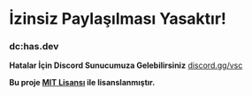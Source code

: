 # İzinsiz Paylaşılması Yasaktır!

### dc:has.dev

**Hatalar İçin Discord Sunucumuza Gelebilirsiniz**
[discord.gg/vsc](https://www.discord.gg/vsc)

**Bu proje [MIT Lisansı](https://github.com/hasbutcu/vsc-welcome-bot/blob/main/LICENSE) ile lisanslanmıştır.**